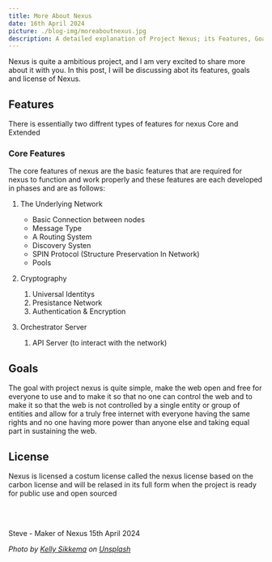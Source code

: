```yaml
---
title: More About Nexus
date: 16th April 2024
picture: ./blog-img/moreaboutnexus.jpg
description: A detailed explanation of Project Nexus; its Features, Goals and License.
---
```

Nexus is quite a ambitious project, and I am very excited to share more about it with you. In this post, I will be discussing abot its features, goals and license of Nexus.
## Features

There is essentially two diffrent types of features for nexus Core and Extended

### Core Features
The core features of nexus are the basic features that are required for nexus to function and work properly and these features are each developed in phases and are as follows:

1. The Underlying Network

    - Basic Connection between nodes
    - Message Type
    - A Routing System
    - Discovery Systen
    - SPIN Protocol (Structure Preservation In Network)
    - Pools



2. Cryptography

    1. Universal Identitys
    2. Presistance Network
    3. Authentication & Encryption

3. Orchestrator Server

    1. API Server (to interact with the network)

## Goals

The goal with project nexus is quite simple, make the web open and free for everyone to use and to make it so that no one can control the web and to make it so that the web is not controlled by a single entity or group of entities and allow for a truly free internet with everyone having the same rights and no one having more power than anyone else and taking equal part in sustaining the web.

## License

Nexus is licensed a costum license called the nexus license based on the carbon license and will be relased in its full form when the project is ready for public use and open sourced

<br/>
<br/>

Steve - Maker of Nexus
15th April 2024


_Photo by <a href="https://unsplash.com/@kellysikkema">Kelly Sikkema</a> on <a href="https://unsplash.com/photos/a-person-drawing-a-diagram-on-a-piece-of-paper-lFtttcsx5Vk">Unsplash</a>_
